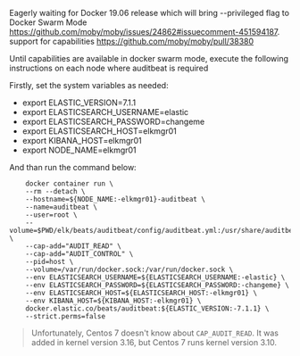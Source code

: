 Eagerly waiting for Docker 19.06 release which will bring --privileged flag to Docker Swarm Mode https://github.com/moby/moby/issues/24862#issuecomment-451594187. support for capabilities https://github.com/moby/moby/pull/38380

Until capabilities are available in docker swarm mode, execute the following instructions on each node where auditbeat is required

Firstly, set the system variables as needed:
- export ELASTIC_VERSION=7.1.1
- export ELASTICSEARCH_USERNAME=elastic
- export ELASTICSEARCH_PASSWORD=changeme
- export ELASTICSEARCH_HOST=elkmgr01
- export KIBANA_HOST=elkmgr01
- export NODE_NAME=elkmgr01

And than run the command below:
```
    docker container run \
    --rm --detach \
    --hostname=${NODE_NAME:-elkmgr01}-auditbeat \
    --name=auditbeat \
    --user=root \
    --volume=$PWD/elk/beats/auditbeat/config/auditbeat.yml:/usr/share/auditbeat/auditbeat.yml \
    --cap-add="AUDIT_READ" \
    --cap-add="AUDIT_CONTROL" \
    --pid=host \
    --volume=/var/run/docker.sock:/var/run/docker.sock \
    --env ELASTICSEARCH_USERNAME=${ELASTICSEARCH_USERNAME:-elastic} \
    --env ELASTICSEARCH_PASSWORD=${ELASTICSEARCH_PASSWORD:-changeme} \
    --env ELASTICSEARCH_HOST=${ELASTICSEARCH_HOST:-elkmgr01} \
    --env KIBANA_HOST=${KIBANA_HOST:-elkmgr01} \
    docker.elastic.co/beats/auditbeat:${ELASTIC_VERSION:-7.1.1} \
    --strict.perms=false
```

> Unfortunately, Centos 7 doesn't know about `CAP_AUDIT_READ`. It was added in kernel version 3.16, but Centos 7 runs kernel version 3.10.
